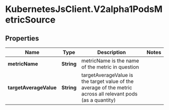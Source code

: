 # KubernetesJsClient.V2alpha1PodsMetricSource

## Properties
Name | Type | Description | Notes
------------ | ------------- | ------------- | -------------
**metricName** | **String** | metricName is the name of the metric in question | 
**targetAverageValue** | **String** | targetAverageValue is the target value of the average of the metric across all relevant pods (as a quantity) | 


